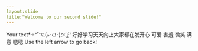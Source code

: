 ```yaml
---
layout:slide
title:"Welcome to our second slide!"
---
```

Your text*✧⁺˚⁺ପ(๑･ω･)੭ु⁾⁾ 好好学习天天向上大家都在发开心 可爱 害羞 微笑 满意 嗯嗯
Use the left arrow to go back!
